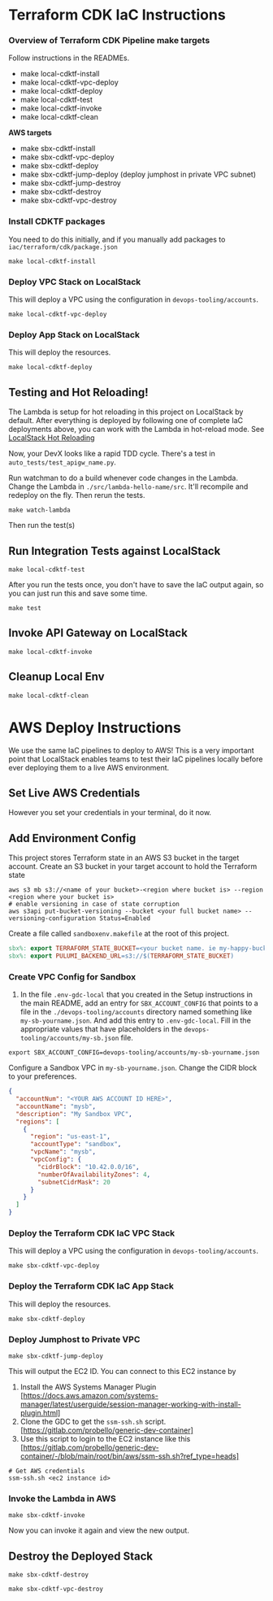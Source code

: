 # Terraform CDK IaC Instructions

### Overview of Terraform CDK Pipeline make targets

Follow instructions in the READMEs.

- make local-cdktf-install
- make local-cdktf-vpc-deploy
- make local-cdktf-deploy
- make local-cdktf-test
- make local-cdktf-invoke
- make local-cdktf-clean

**AWS targets**

- make sbx-cdktf-install
- make sbx-cdktf-vpc-deploy
- make sbx-cdktf-deploy
- make sbx-cdktf-jump-deploy (deploy jumphost in private VPC subnet)
- make sbx-cdktf-jump-destroy
- make sbx-cdktf-destroy
- make sbx-cdktf-vpc-destroy

### Install CDKTF packages

You need to do this initially, and if you manually add packages to `iac/terraform/cdk/package.json`

```shell
make local-cdktf-install
```

### Deploy VPC Stack on LocalStack

This will deploy a VPC using the configuration in `devops-tooling/accounts`.

```shell
make local-cdktf-vpc-deploy
```

### Deploy App Stack on LocalStack

This will deploy the resources.

```shell
make local-cdktf-deploy
```

## Testing and Hot Reloading!

The Lambda is setup for hot reloading in this project on LocalStack by default. After everything is deployed by
following one of complete
IaC deployments above, you can work with the Lambda in hot-reload mode.
See [LocalStack Hot Reloading](https://docs.localstack.cloud/user-guide/tools/lambda-tools/hot-reloading)

Now, your DevX looks like a rapid TDD cycle. There's a test in `auto_tests/test_apigw_name.py`.

Run watchman to do a build whenever code changes in the Lambda.
Change the Lambda in `./src/lambda-hello-name/src`. It'll recompile and redeploy on the fly. Then rerun the tests.

```shell
make watch-lambda
```

Then run the test(s)

## Run Integration Tests against LocalStack

```shell
make local-cdktf-test
```

After you run the tests once, you don't have to save the IaC output again, so you can just run this and save some time.

```shell
make test
```

## Invoke API Gateway on LocalStack

```shell
make local-cdktf-invoke
```

## Cleanup Local Env

```shell
make local-cdktf-clean
```

# AWS Deploy Instructions

We use the same IaC pipelines to deploy to AWS! This is a very important point that LocalStack enables teams
to test their IaC pipelines locally before ever deploying them to a live AWS environment.

## Set Live AWS Credentials

However you set your credentials in your terminal, do it now.

## Add Environment Config

This project stores Terraform state in an AWS S3 bucket in the target account.
Create an S3 bucket in your target account to hold the Terraform state

```shell
aws s3 mb s3://<name of your bucket>-<region where bucket is> --region <region where your bucket is>
# enable versioning in case of state corruption
aws s3api put-bucket-versioning --bucket <your full bucket name> --versioning-configuration Status=Enabled
```

Create a file called `sandboxenv.makefile` at the root of this project.

```makefile
sbx%: export TERRAFORM_STATE_BUCKET=<your bucket name. ie my-happy-bucket-us-east-1>
sbx%: export PULUMI_BACKEND_URL=s3://$(TERRAFORM_STATE_BUCKET)
```

### Create VPC Config for Sandbox

1. In the file `.env-gdc-local` that you created in the Setup instructions in the main README, add an entry
   for `SBX_ACCOUNT_CONFIG` that points to a file in the `./devops-tooling/accounts` directory named something
   like `my-sb-yourname.json`. And add this entry to `.env-gdc-local`. Fill in the appropriate values that have
   placeholders in the `devops-tooling/accounts/my-sb.json` file.

```shell
export SBX_ACCOUNT_CONFIG=devops-tooling/accounts/my-sb-yourname.json
```

Configure a Sandbox VPC in `my-sb-yourname.json`. Change the CIDR block to your preferences.

```json
{
  "accountNum": "<YOUR AWS ACCOUNT ID HERE>",
  "accountName": "mysb",
  "description": "My Sandbox VPC",
  "regions": [
    {
      "region": "us-east-1",
      "accountType": "sandbox",
      "vpcName": "mysb",
      "vpcConfig": {
        "cidrBlock": "10.42.0.0/16",
        "numberOfAvailabilityZones": 4,
        "subnetCidrMask": 20
      }
    }
  ]
}

```

### Deploy the Terraform CDK IaC VPC Stack

This will deploy a VPC using the configuration in `devops-tooling/accounts`.

```shell
make sbx-cdktf-vpc-deploy
```

### Deploy the Terraform CDK IaC App Stack

This will deploy the resources.

```shell
make sbx-cdktf-deploy
```

### Deploy Jumphost to Private VPC

```shell
make sbx-cdktf-jump-deploy
```

This will output the EC2 ID. You can connect to this EC2 instance by

1. Install the AWS Systems Manager
   Plugin [https://docs.aws.amazon.com/systems-manager/latest/userguide/session-manager-working-with-install-plugin.html]
2. Clone the GDC to get the `ssm-ssh.sh` script. [https://gitlab.com/probello/generic-dev-container]
3. Use this script to login to the EC2 instance like
   this [https://gitlab.com/probello/generic-dev-container/-/blob/main/root/bin/aws/ssm-ssh.sh?ref_type=heads]

```shell
# Get AWS credentials
ssm-ssh.sh <ec2 instance id>
```

### Invoke the Lambda in AWS

```shell
make sbx-cdktf-invoke
```

Now you can invoke it again and view the new output.

## Destroy the Deployed Stack

```shell
make sbx-cdktf-destroy
```

```shell
make sbx-cdktf-vpc-destroy
```
